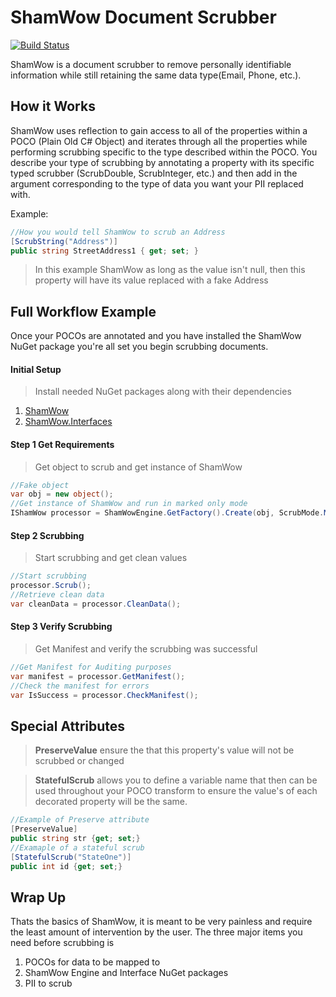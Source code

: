 # ShamWow Document Scrubber

[![Build Status](https://dev.azure.com/dss-gh/ShamWow/_apis/build/status/dills122.ShamWow?branchName=master)](https://dev.azure.com/dss-gh/ShamWow/_build/latest?definitionId=1?branchName=master)

ShamWow is a document scrubber to remove personally identifiable information while still retaining the same data type(Email, Phone, etc.). 

## How it Works

ShamWow uses reflection to gain access to all of the properties within a POCO (Plain Old C# Object) and iterates through all the properties while performing scrubbing specific to the type described within the POCO. You describe your type of scrubbing by annotating a property with its specific typed scrubber (ScrubDouble, ScrubInteger, etc.) and then add in the argument corresponding to the type of data you want your PII replaced with.

Example:
``` csharp
//How you would tell ShamWow to scrub an Address
[ScrubString("Address")]
public string StreetAddress1 { get; set; }
```

> In this example ShamWow as long as the value isn't null, then this property will have its value replaced with a fake Address

## Full Workflow Example

Once your POCOs are annotated and you have installed the ShamWow NuGet package you're all set you begin scrubbing documents.

#### Initial Setup

> Install needed NuGet packages along with their dependencies
1. [ShamWow](https://www.nuget.org/packages/ShamWow)
2. [ShamWow.Interfaces](https://www.nuget.org/packages/ShamWow.Interfaces/)

#### Step 1 Get Requirements

> Get object to scrub and get instance of ShamWow

``` csharp
//Fake object
var obj = new object();
//Get instance of ShamWow and run in marked only mode
IShamWow processor = ShamWowEngine.GetFactory().Create(obj, ScrubMode.Marked);
```

#### Step 2 Scrubbing

> Start scrubbing and get clean values

``` csharp
//Start scrubbing
processor.Scrub();
//Retrieve clean data
var cleanData = processor.CleanData();
```

#### Step 3 Verify Scrubbing

> Get Manifest and verify the scrubbing was successful

``` csharp
//Get Manifest for Auditing purposes
var manifest = processor.GetManifest();
//Check the manifest for errors
var IsSuccess = processor.CheckManifest();
```

## Special Attributes

> **PreserveValue** ensure the that this property's value will not be scrubbed or changed

> **StatefulScrub** allows you to define a variable name that then can be used throughout your POCO transform to ensure the value's of each decorated property will be the same.

``` csharp
//Example of Preserve attribute
[PreserveValue]
public string str {get; set;}
//Examaple of a stateful scrub
[StatefulScrub("StateOne")]
public int id {get; set;}
```


## Wrap Up 

Thats the basics of  ShamWow, it is meant to be very painless and require the least amount of intervention by the user. The three major items you need before scrubbing is 

1. POCOs for data to be mapped to
2. ShamWow Engine and Interface NuGet packages
3. PII to scrub
